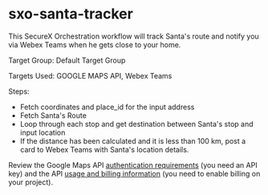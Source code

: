 # sxo-santa-tracker

This SecureX Orchestration workflow will track Santa's route and notify you via Webex Teams when he gets close to your home.

Target Group: Default Target Group

Targets Used: GOOGLE MAPS API, Webex Teams

Steps:

- Fetch coordinates and place_id for the input address
- Fetch Santa's Route
- Loop through each stop and get destination between Santa's stop and input location
- If the distance has been calculated and it is less than 100 km, post a card to Webex Teams with Santa's location details.

Review the Google Maps API [authentication requirements](https://developers.google.com/maps/documentation/geocoding/get-api-key) (you need an API key) and the API [usage and billing information](https://developers.google.com/maps/documentation/geocoding/usage-and-billing) (you need to enable billing on your project).
